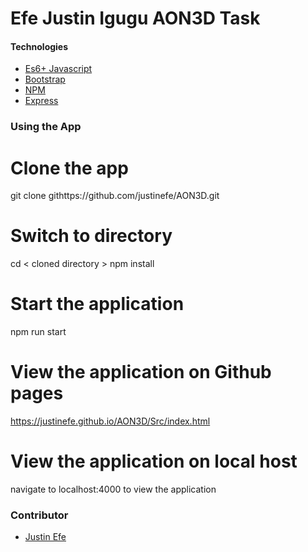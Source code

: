 # Efe Justin Igugu AON3D Task

#### Technologies

- [Es6+ Javascript](https://www.ecma-international.org/ecma-262/9.0/index.html)
- [Bootstrap](https://reactjs.org)
- [NPM](npmjs.com)
- [Express](expressjs.com)

### Using the App

# Clone the app

git clone githttps://github.com/justinefe/AON3D.git

# Switch to directory

cd < cloned directory >
npm install

# Start the application

npm run start

# View the application on Github pages

https://justinefe.github.io/AON3D/Src/index.html

# View the application on local host

navigate to localhost:4000 to view the application

### Contributor

- [Justin Efe](https://github.com/justinefe)
